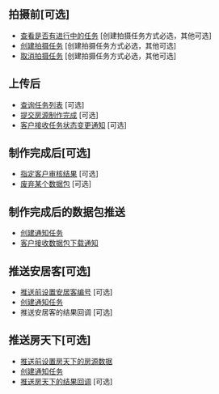 ## 拍摄前[可选]
* [查看是否有进行中的任务](./GetWorkingTaskByCustomerHouseId.md) [创建拍摄任务方式必选，其他可选]
* [创建拍摄任务](./AssignNewCaptureHouseTask.md) [创建拍摄任务方式必选，其他可选]
* [取消拍摄任务](./CancelCaptureHouseTask.md) [创建拍摄任务方式必选，其他可选]

## 上传后
* [查询任务列表](./GetPage.md) [可选]
* [提交房源制作完成](./FinishHouseTask.md) [可选]
* [客户接收任务状态变更通知](./CustomerReceiveTaskStateChangeNotify.md) [可选]

## 制作完成后[可选]
* [指定客户审核结果](./CustomerAssignReviewResult.md) [可选]
* [废弃某个数据包](./RetireHouseTask.md) [可选]


## 制作完成后的数据包推送
* [创建通知任务](./AddNewNotifyTaskByPackageID.md)
* [客户接收数据包下载通知](./CustomerReceivePackageDownloadNotify.md)

## 推送安居客[可选]
* [推送前设置安居客编号](./PutAnjukeBianHao.md) [可选]
* [创建通知任务](./AddNewNotifyTaskByPackageID.md) 
* 推送安居客的结果回调 [可选]

## 推送房天下[可选]
* [推送前设置房天下的房源数据](./PutFangTianXiaInfo.md)
* [创建通知任务](./AddNewNotifyTaskByPackageID.md) 
* [推送房天下的结果回调](./FangTianXiaNotifyCallback.md) [可选]
